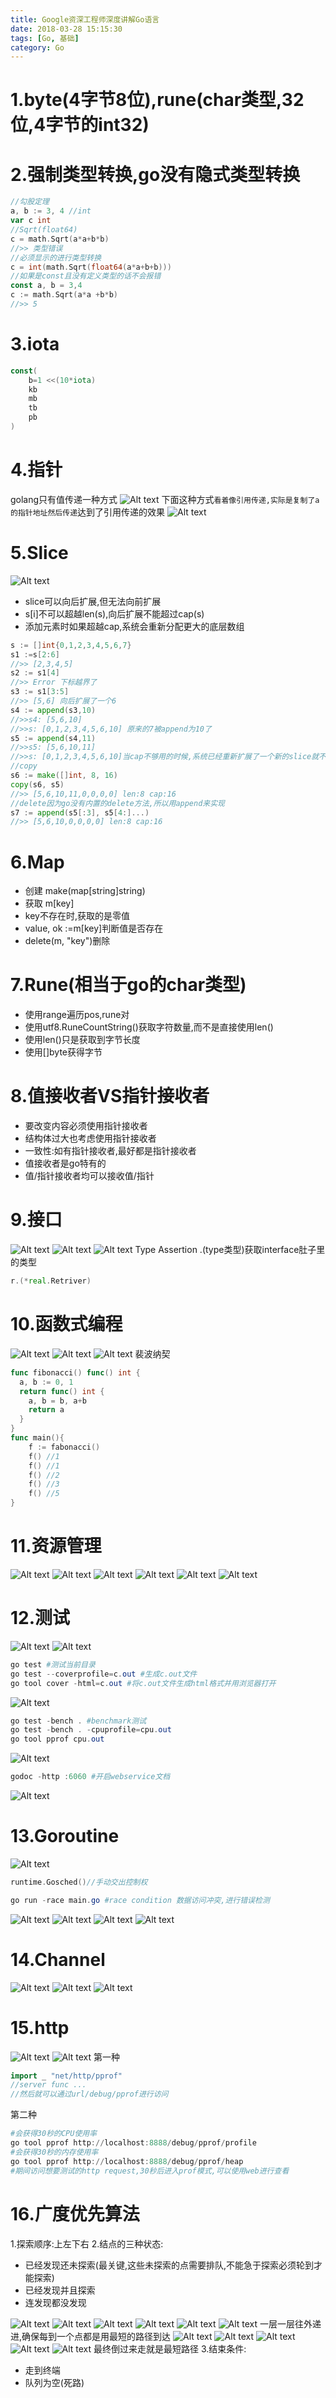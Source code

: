 ```yaml
---
title: Google资深工程师深度讲解Go语言
date: 2018-03-28 15:15:30
tags: [Go, 基础]
category: Go
---
```

# 1.byte(4字节8位),rune(char类型,32位,4字节的int32)
# 2.强制类型转换,go没有隐式类型转换
```go
//勾股定理
a, b := 3, 4 //int
var c int
//Sqrt(float64)
c = math.Sqrt(a*a+b*b)
//>> 类型错误
//必须显示的进行类型转换
c = int(math.Sqrt(float64(a*a+b+b)))
//如果是const且没有定义类型的话不会报错
const a, b = 3,4
c := math.Sqrt(a*a +b*b)
//>> 5
```
# 3.iota
```go
const(
	b=1 <<(10*iota)
	kb
	mb
	tb
	pb
)
```
# 4.指针
golang只有值传递一种方式
![Alt text](./1522322191257.png)
下面这种方式`看着像引用传递,实际是复制了a的指针地址然后传递`达到了引用传递的效果
![Alt text](./1522322152670.png)
# 5.Slice
![Alt text](./1522375003785.png)
* slice可以向后扩展,但无法向前扩展
* s[i]不可以超越len(s),向后扩展不能超过cap(s)
* 添加元素时如果超越cap,系统会重新分配更大的底层数组
```go
s := []int{0,1,2,3,4,5,6,7}
s1 :=s[2:6]
//>> [2,3,4,5]
s2 := s1[4]
//>> Error 下标越界了
s3 := s1[3:5]
//>> [5,6] 向后扩展了一个6
s4 := append(s3,10)
//>>s4: [5,6,10]
//>>s: [0,1,2,3,4,5,6,10] 原来的7被append为10了
s5 := append(s4,11)
//>>s5: [5,6,10,11]
//>>s: [0,1,2,3,4,5,6,10]当cap不够用的时候,系统已经重新扩展了一个新的slice就不再是操作原来的slice了.原来的slice如果有人用才会存在,否则垃圾回收机制会把回收了.
//copy
s6 := make([]int, 8, 16)
copy(s6, s5)
//>> [5,6,10,11,0,0,0,0] len:8 cap:16
//delete因为go没有内置的delete方法,所以用append来实现
s7 := append(s5[:3], s5[4:]...)
//>> [5,6,10,0,0,0,0] len:8 cap:16
```
# 6.Map
* 创建 make(map[string]string)
* 获取 m[key]
* key不存在时,获取的是零值
* value, ok :=m[key]判断值是否存在
* delete(m, "key")删除

# 7.Rune(相当于go的char类型)
 * 使用range遍历pos,rune对
 * 使用utf8.RuneCountString()获取字符数量,而不是直接使用len()
 * 使用len()只是获取到字节长度
 * 使用[]byte获得字节

# 8.值接收者VS指针接收者
* 要改变内容必须使用指针接收者
* 结构体过大也考虑使用指针接收者
* 一致性:如有指针接收者,最好都是指针接收者
* 值接收者是go特有的
* 值/指针接收者均可以接收值/指针

# 9.接口
![Alt text](./1522636423539.png)
![Alt text](./1522636466984.png)
![Alt text](./1522636555167.png)
Type Assertion
.(type类型)获取interface肚子里的类型
```go
r.(*real.Retriver)
```
# 10.函数式编程
![Alt text](./1522638766633.png)
![Alt text](./1522638856776.png)
![Alt text](./1522639321599.png)
裴波纳契
```go
func fibonacci() func() int {
  a, b := 0, 1
  return func() int {
    a, b = b, a+b
    return a
  }
}
func main(){
	f := fabonacci()
	f() //1
	f() //1
	f() //2
	f() //3
	f() //5
}
```
# 11.资源管理
![Alt text](./1522653776704.png)
![Alt text](./1522653870889.png)
![Alt text](./1522654193952.png)
![Alt text](./1522740353096.png)
![Alt text](./1522740395657.png)
![Alt text](./1522741904099.png)
# 12.测试
![Alt text](./1522743849182.png)
![Alt text](./1522744008349.png)
```powershell
go test #测试当前目录
go test --coverprofile=c.out #生成c.out文件
go tool cover -html=c.out #将c.out文件生成html格式并用浏览器打开
```
![Alt text](./1522745826671.png)
```powershell
go test -bench . #benchmark测试
go test -bench . -cpuprofile=cpu.out
go tool pprof cpu.out
```
![Alt text](./1522759597530.png)
```powershell
godoc -http :6060 #开启webservice文档
```
![Alt text](./1522933077902.png)
# 13.Goroutine
![Alt text](./1522933919194.png)
```go
runtime.Gosched()//手动交出控制权
```
```powershell
go run -race main.go #race condition 数据访问冲突,进行错误检测
```
![Alt text](./1522934660041.png)
![Alt text](./1522934767052.png)
![Alt text](./1522935142751.png)
![Alt text](./1522935187304.png)
# 14.Channel
![Alt text](./1522935343442.png)
![Alt text](./1522938466872.png)
![Alt text](./1523012404646.png)
# 15.http
![Alt text](./1523068699367.png)
![Alt text](./1523068751236.png)
第一种
```go
import _ "net/http/pprof"
//server func ...
//然后就可以通过url/debug/pprof进行访问
```
第二种
```powershell
#会获得30秒的CPU使用率
go tool pprof http://localhost:8888/debug/pprof/profile
#会获得30秒的内存使用率
go tool pprof http://localhost:8888/debug/pprof/heap
#期间访问想要测试的http request,30秒后进入prof模式,可以使用web进行查看
```
# 16.广度优先算法
1.探索顺序:上左下右
2.结点的三种状态:
* 已经发现还未探索(最关键,这些未探索的点需要排队,不能急于探索必须轮到才能探索)
* 已经发现并且探索
* 连发现都没发现

![Alt text](./1523070115303.png)
![Alt text](./1523070126952.png)
![Alt text](./1523070135463.png)
![Alt text](./1523070180156.png)
![Alt text](./1523070188843.png)
![Alt text](./1523070357078.png)
一层一层往外递进,确保每到一个点都是用最短的路径到达
![Alt text](./1523070504150.png)
![Alt text](./1523070546138.png)
![Alt text](./1523070594114.png)
![Alt text](./1523070622309.png)
![Alt text](./1523070643640.png)
最终倒过来走就是最短路径
3.结束条件:
* 走到终端
* 队列为空(死路)
